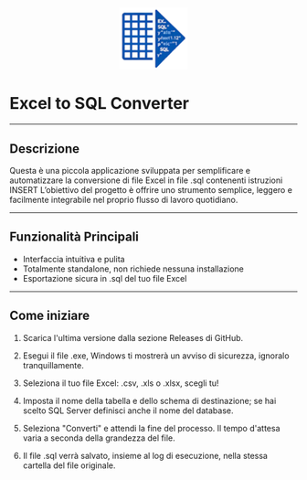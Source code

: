 <p align="center">
  <img src="images/logo.png" alt="Excel to SQL Converter" width="120" />
</p>

# Excel to SQL Converter

---

## Descrizione

Questa è una piccola applicazione sviluppata per semplificare e automatizzare la conversione di file Excel in file .sql contenenti istruzioni INSERT
L’obiettivo del progetto è offrire uno strumento semplice, leggero e facilmente integrabile nel proprio flusso di lavoro quotidiano.

---

## Funzionalità Principali

- Interfaccia intuitiva e pulita
- Totalmente standalone, non richiede nessuna installazione
- Esportazione sicura in .sql del tuo file Excel

---

## Come iniziare

1. Scarica l'ultima versione dalla sezione Releases di GitHub.

2. Esegui il file .exe, Windows ti mostrerà un avviso di sicurezza, ignoralo tranquillamente.

3. Seleziona il tuo file Excel: .csv, .xls o .xlsx, scegli tu!

4. Imposta il nome della tabella e dello schema di destinazione; se hai scelto SQL Server definisci anche il nome del database.

5. Seleziona "Converti" e attendi la fine del processo. Il tempo d'attesa varia a seconda della grandezza del file.

6. Il file .sql verrà salvato, insieme al log di esecuzione, nella stessa cartella del file originale.